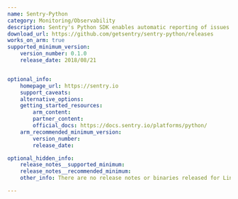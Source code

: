 ```yaml
---
name: Sentry-Python
category: Monitoring/Observability
description: Sentry's Python SDK enables automatic reporting of issues and performance metrics for an application.
download_url: https://github.com/getsentry/sentry-python/releases
works_on_arm: true
supported_minimum_version:
    version_number: 0.1.0
    release_date: 2018/08/21


optional_info:
    homepage_url: https://sentry.io
    support_caveats:
    alternative_options:
    getting_started_resources:
        arm_content:
        partner_content:
        official_docs: https://docs.sentry.io/platforms/python/
    arm_recommended_minimum_version:
        version_number:
        release_date:

optional_hidden_info:
    release_notes__supported_minimum:
    release_notes__recommended_minimum:
    other_info: There are no release notes or binaries released for Linux/ARM64. However, sentry-sdk can be installed from the version 0.1.0.

---
```

